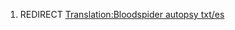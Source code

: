 1.  REDIRECT [Translation:Bloodspider autopsy
    txt/es](Translation:Bloodspider_autopsy_txt/es "wikilink")